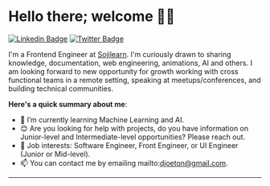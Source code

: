 # Hello there; welcome 👋🏾

[![Linkedin Badge](https://img.shields.io/badge/-dicktonye-blue?style=for-the-badge&logo=Linkedin&logoColor=white&link=https://www.linkedin.com/in/dicktonye)](https://www.linkedin.com/in/dicktonye) [![Twitter Badge](https://img.shields.io/badge/-@dev_dicktonye-1ca0f1?style=for-the-badge&logo=twitter&logoColor=white&link=https://twitter.com/dev_dicktonye)](https://twitter.com/dev_dicktonye)

I'm a Frontend Engineer at [Sojilearn](https://sojilearn.com). I'm curiously drawn to sharing knowledge, documentation, web engineering, animations, AI and others. I am looking forward to new opportunity for growth working with cross functional teams in a remote setting, speaking at meetups/conferences, and building technical communities.

**Here's a quick summary about me**:

- 🌱 I’m currently learning Machine Learning and AI.
- 😊 Are you looking for help with projects, do you have information on Junior-level and Intermediate-level opportunities? Please reach out.
- 💼 Job interests: Software Engineer, Front Engineer, or UI Engineer (Junior or Mid-level).
- 📫 You can contact me by emailing mailto:djoeton@gmail.com.

---


<!---
tonyedick/tonyedick is a ✨ special ✨ repository because its `README.md` (this file) appears on your GitHub profile.
You can click the Preview link to take a look at your changes.
--->

